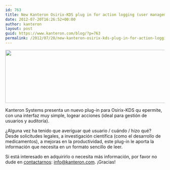 ```yaml
---
id: 763
title: New Kanteron Osirix-KDS plug in for action logging (user management and auditing)
date: 2012-07-20T16:26:52+00:00
author: kanteron
layout: post
guid: https://www.kanteron.com/blog/?p=763
permalink: /2012/07/20/new-kanteron-osirix-kds-plug-in-for-action-logging-user-management-and-auditing/
---
```

<img class="aligncenter" title="User management audit" src="https://farm9.staticflickr.com/8161/7630311500_64a3a28a1e_z.jpg" alt="" width="640" height="168" />

Kanteron Systems presenta un nuevo plug-in para Osirix-KDS qu epermite, con una interfaz muy simple, logear acciones (ideal para gestión de usuarios y auditoría).

¿Alguna vez ha tenido que averiguar qué usuario / cuándo / hizo qué? Desde solicitudes legales, a investigación científica (como el desarrollo de medicamentos), a mejoras en la productividad, este plug-in le aporta la información que necesita en un formato sencillo de leer.

Si está interesado en adquirirlo o necesita más información, por favor no dude en <a title="https://www.kanteron.com/blog/es/contact/" href="https://www.kanteron.com/blog/es/contact/" target="_blank">contactarnos</a>: info@kanteron.com. ¡Gracias!
